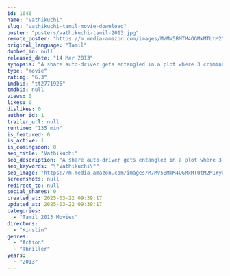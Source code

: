```yaml
---
id: 1646
name: "Vathikuchi"
slug: "vathikuchi-tamil-movie-download"
poster: "posters/vathikuchi-tamil-2013.jpg"
remote_poster: "https://m.media-amazon.com/images/M/MV5BMTM4OGMxMTUtM2M1Yy00MWM3LTlmMWMtNjk0MTdmNzA4OTI5XkEyXkFqcGdeQXVyMTEzNzg0Mjkx._V1_SX300.jpg"
original_language: "Tamil"
dubbed_in: null
released_date: "14 Mar 2013"
synopsis: "A share auto-driver gets entangled in a plot where 3 criminals want him dead."
type: "movie"
rating: "6.3"
imdbid: "tt2771926"
tmdbid: null
views: 0
likes: 0
dislikes: 0
author_id: 1
trailer_url: null
runtime: "135 min"
is_featured: 0
is_active: 1
is_comingsoon: 0
seo_title: "Vathikuchi"
seo_description: "A share auto-driver gets entangled in a plot where 3 criminals want him dead."
seo_keywords: "\"Vathikuchi\""
seo_image: "https://m.media-amazon.com/images/M/MV5BMTM4OGMxMTUtM2M1Yy00MWM3LTlmMWMtNjk0MTdmNzA4OTI5XkEyXkFqcGdeQXVyMTEzNzg0Mjkx._V1_SX300.jpg"
screenshots: null
redirect_to: null
social_shares: 0
created_at: 2025-03-22 09:39:17
updated_at: 2025-03-22 09:39:17
categories:
  - "Tamil 2013 Movies"
directors:
  - "Kinslin"
genres:
  - "Action"
  - "Thriller"
years:
  - "2013"
---
```

